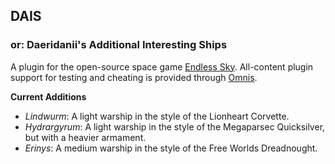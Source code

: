 ## DAIS
### or: Daeridanii's Additional Interesting Ships

A plugin for the open-source space game [Endless Sky](https://www.github.com/endless-sky/endless-sky).
All-content plugin support for testing and cheating is provided through [Omnis](https://www.github.com/DarcyManoel/-Omnis).

**Current Additions**
* *Lindwurm*: A light warship in the style of the Lionheart Corvette.
* *Hydrargyrum*: A light warship in the style of the Megaparsec Quicksilver, but with a heavier armament.
* *Erinys*: A medium warship in the style of the Free Worlds Dreadnought.